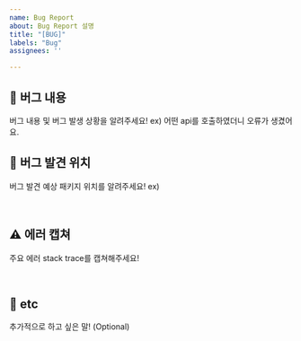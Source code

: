 ```yaml
---
name: Bug Report
about: Bug Report 설명
title: "[BUG]"
labels: "Bug"
assignees: ''

---
```


## 🤔 버그 내용
버그 내용 및 버그 발생 상황을 알려주세요!
ex) 어떤 api를 호출하였더니 오류가 생겼어요.
<br>

## 🚩 버그 발견 위치
버그 발견 예상 패키지 위치를 알려주세요!
ex) 

<br>

## ⚠ 에러 캡쳐
주요 에러 stack trace를 캡쳐해주세요!

<br>


## 🙂 etc
추가적으로 하고 싶은 말! (Optional)

<br>
